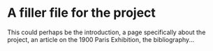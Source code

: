 # A filler file for the project

This could perhaps be the introduction, a page specifically about the project,
an article on the 1900 Paris Exhibition, the bibliography...
